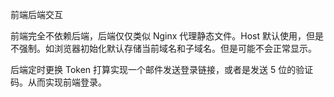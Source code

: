 

前端后端交互

前端完全不依赖后端，后端仅仅类似 Nginx 代理静态文件。Host 默认使用，但是不强制。如浏览器初始化默认存储当前域名和子域名。但是可能不会正常显示。

后端定时更换 Token 
打算实现一个邮件发送登录链接，或者是发送 5 位的验证码。从而实现前端登录。